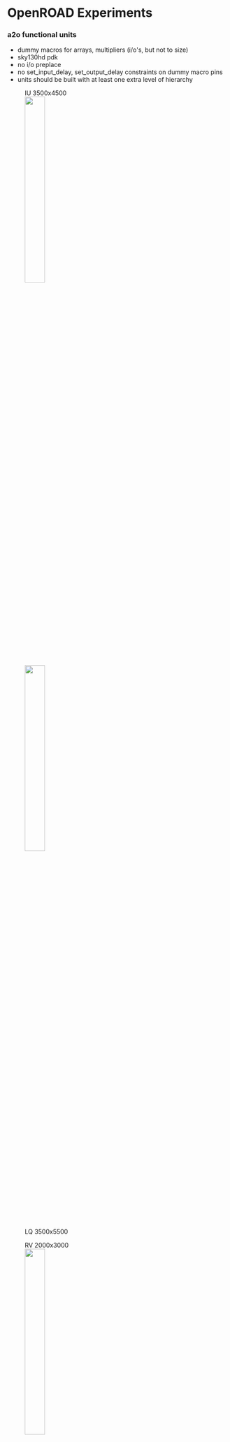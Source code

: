 # OpenROAD Experiments

### a2o functional units

  * dummy macros for arrays, multipliers (i/o's, but not to size)
  * sky130hd pdk
  * no i/o preplace
  * no set_input_delay, set_output_delay constraints on dummy macro pins
  * units should be built with at least one extra level of hierarchy

<div>
<figure>
<figcaption>IU 3500x4500</figcaption>
<image src="gdsfactory/sky130hd/a2o_iu/iu_1018.png" width="33%">
</figure>

<figure>
<image src="gdsfactory/sky130hd/a2o_lq/lq_1019.png" width="33%">
<figcaption>LQ 3500x5500</figcaption>
</figure>
</div>

<div>
<figure>
  <figcaption>RV 2000x3000</figcaption>
  <image src="gdsfactory/sky130hd/a2o_rv/rv_1018.png" width="33%">
</figure>
</div>

<div>
<figure>
<figcaption>XU 3000x3000</figcaption>
<image src="gdsfactory/sky130hd/a2o_xu/xu_1017.png" width="33%">
</figure>
<figure>
<image src="gdsfactory/sky130hd/a2o_fu/fu_1018.png" width="33%">
<figcaption>FU 2000x3000</figcaption>
</figure>
</div>
